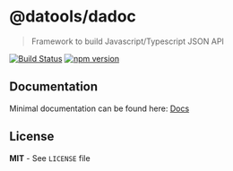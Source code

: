 # @datools/dadoc

> Framework to build Javascript/Typescript JSON API

[![Build Status](https://travis-ci.org/datools/dadoc.svg?branch=master)](https://travis-ci.org/datools/dadoc)
[![npm version](https://badge.fury.io/js/%40datools%2Fdadoc.svg)](https://badge.fury.io/js/%40datools%2Fdadoc)

## Documentation

Minimal documentation can be found here: [Docs](docs/README.md)

## License

**MIT** - See `LICENSE` file
